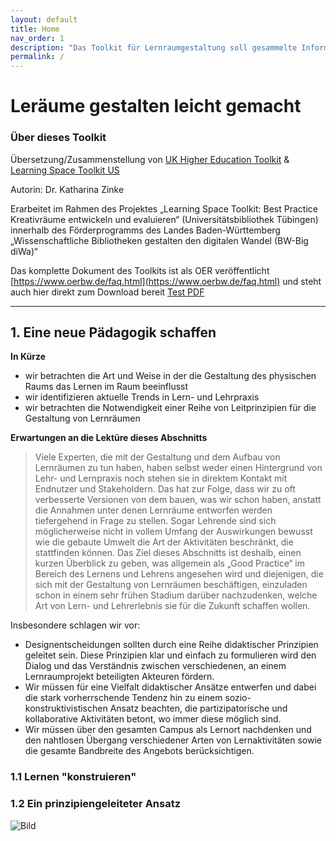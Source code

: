 ```yaml
---
layout: default
title: Home
nav_order: 1
description: "Das Toolkit für Lernraumgestaltung soll gesammelte Informationen zur Gestaltung für Lernräume in universitären Kontext zur Verfügung stellen um Praktiker zu unterstützen."
permalink: /
---
```


# Leräume gestalten leicht gemacht

### Über dieses Toolkit

Übersetzung/Zusammenstellung von [UK Higher Education Toolkit](https://www.ucisa.ac.uk/learningspace)  & [Learning Space Toolkit US](https://learningspacetoolkit.org)

Autorin: Dr. Katharina Zinke

Erarbeitet im Rahmen des Projektes „Learning Space Toolkit: Best Practice Kreativräume entwickeln und evaluieren“ (Universitätsbibliothek Tübingen) innerhalb des Förderprogramms des Landes Baden-Württemberg „Wissenschaftliche Bibliotheken gestalten den digitalen Wandel (BW-Big diWa)“

Das komplette Dokument des Toolkits ist als OER veröffentlicht [https://www.oerbw.de/faq.html](https://www.oerbw.de/faq.html) und steht auch hier direkt zum Download bereit [Test PDF](https://github.com/kzinke/Toolkit_wiki/files/7216515/Integration-Blueprint-Example.pdf)

***

## 1. Eine neue Pädagogik schaffen

**In Kürze**
- wir betrachten die Art und Weise in der die Gestaltung des physischen Raums das Lernen im Raum beeinflusst
- wir identifizieren aktuelle Trends in Lern- und Lehrpraxis
- wir betrachten die Notwendigkeit einer Reihe von Leitprinzipien für die Gestaltung von Lernräumen

**Erwartungen an die Lektüre dieses Abschnitts**
>Viele Experten, die mit der Gestaltung und dem Aufbau von Lernräumen zu tun haben, haben selbst weder einen Hintergrund von Lehr- und Lernpraxis noch stehen sie in direktem Kontakt mit Endnutzer und Stakeholdern. Das hat zur Folge, dass wir zu oft verbesserte Versionen von dem bauen, was wir schon haben, anstatt die Annahmen unter denen Lernräume entworfen werden tiefergehend in Frage zu stellen. Sogar Lehrende sind sich möglicherweise nicht in vollem Umfang der Auswirkungen bewusst wie die gebaute Umwelt die Art der Aktivitäten beschränkt, die stattfinden können. Das Ziel dieses Abschnitts ist deshalb, einen kurzen Überblick zu geben, was allgemein als „Good Practice“ im Bereich des Lernens und Lehrens angesehen wird und diejenigen, die sich mit der Gestaltung von Lernräumen beschäftigen, einzuladen schon in einem sehr frühen Stadium darüber nachzudenken, welche Art von Lern- und Lehrerlebnis sie für die Zukunft schaffen wollen.

Insbesondere schlagen wir vor:
- Designentscheidungen sollten durch eine Reihe didaktischer Prinzipien geleitet sein. Diese Prinzipien klar und einfach zu formulieren wird den Dialog und das Verständnis zwischen verschiedenen, an einem Lernraumprojekt beteiligten Akteuren fördern.
- Wir müssen für eine Vielfalt didaktischer Ansätze entwerfen und dabei die stark vorherrschende Tendenz hin zu einem sozio-konstruktivistischen Ansatz  beachten, die partizipatorische und kollaborative Aktivitäten betont, wo immer diese möglich sind.
- Wir müssen über den gesamten Campus als Lernort nachdenken und den nahtlosen Übergang verschiedener Arten von Lernaktivitäten sowie die gesamte Bandbreite des Angebots berücksichtigen.

### 1.1 Lernen "konstruieren"

### 1.2 Ein prinzipiengeleiteter Ansatz

![Bild](https://github.com/kzinke/Toolkit_wiki/blob/5608f45695b78d23d804182585460bbff1e80c51/frog.jpg)
